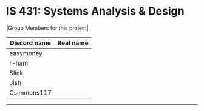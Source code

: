 # IS 431: Systems Analysis & Design
|Group Members for this project|

|Discord name| Real name   |
|------------|-------------|
|easymoney   |			   |
|r-ham		 |			   |
|Slick	     |			   |
|Jish		 |			   |
|Csimmons117 |			   |
----------------------------